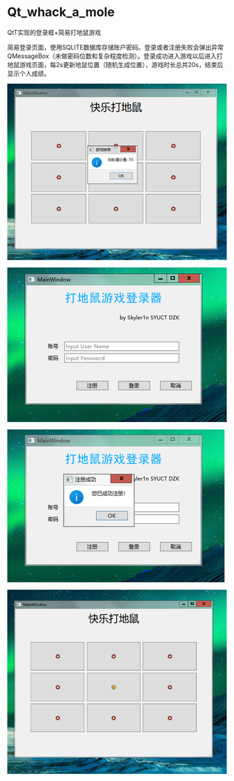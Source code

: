 # Qt_whack_a_mole
QtT实现的登录框+简易打地鼠游戏

简易登录页面，使用SQLITE数据库存储账户密码。登录或者注册失败会弹出异常QMessageBox（未做密码位数和复杂程度检测）。登录成功进入游戏以后进入打地鼠游戏页面，每2s更新地鼠位置（随机生成位置），游戏时长总共20s，结束后显示个人成绩。



![img1](Screenshot/001.png)

![img2](Screenshot/002.png)

![img3](Screenshot/003.png)

![img4](Screenshot/004.png)